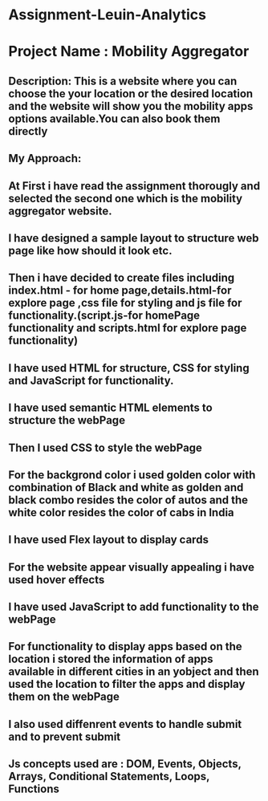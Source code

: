 # Assignment-Leuin-Analytics
# Project Name : Mobility Aggregator

## Description: This is a website where you can choose the your location or the desired location and the website will show you the mobility apps options available.You can also book them directly

## My Approach:

##  At First i have read the assignment thorougly and selected the second one which is the mobility aggregator website.
## I have designed  a sample layout to structure web page like how should it look etc.
## Then i have decided to create files including index.html - for home page,details.html-for explore page ,css file for styling and js file for functionality.(script.js-for homePage functionality and scripts.html for explore page functionality)
 ## I have used HTML for structure, CSS for styling and JavaScript for functionality.
## I have used semantic HTML elements to structure the webPage
## Then I used CSS to style the webPage
## For the backgrond color i used golden color with combination of Black and white as golden and black combo resides the color of autos and the white color resides the color of cabs in India
## I have used Flex layout to display cards 
## For the website appear visually appealing i have used hover effects 
## I have used JavaScript to add functionality to the webPage
 ## For functionality to display apps based on the location i stored the information of apps available in different cities in an yobject  and then used the location to filter the apps and display them on the webPage
## I also used diffenrent events to handle  submit and to prevent submit
## Js concepts used are : DOM, Events, Objects, Arrays, Conditional Statements, Loops, Functions
